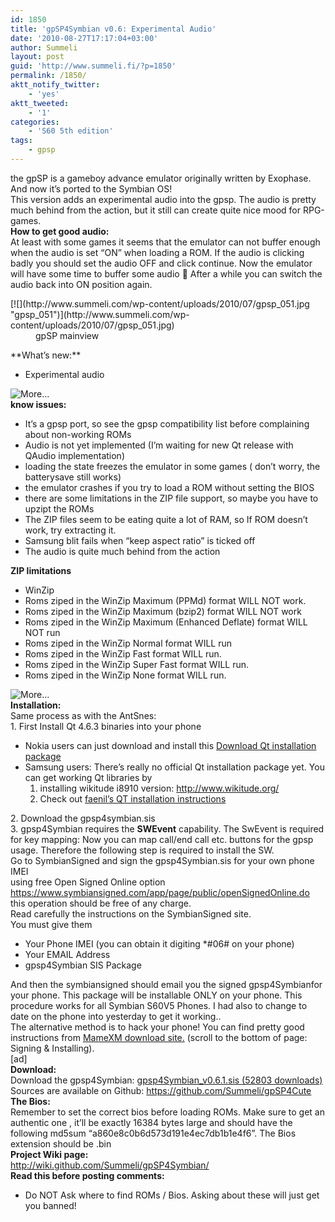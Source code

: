 ```yaml
---
id: 1850
title: 'gpSP4Symbian v0.6: Experimental Audio'
date: '2010-08-27T17:17:04+03:00'
author: Summeli
layout: post
guid: 'http://www.summeli.fi/?p=1850'
permalink: /1850/
aktt_notify_twitter:
    - 'yes'
aktt_tweeted:
    - '1'
categories:
    - 'S60 5th edition'
tags:
    - gpsp
---
```


the gpSP is a gameboy advance emulator originally written by Exophase. And now it’s ported to the Symbian OS!  
This version adds an experimental audio into the gpsp. The audio is pretty much behind from the action, but it still can create quite nice mood for RPG-games.  
**How to get good audio:**  
At least with some games it seems that the emulator can not buffer enough when the audio is set “ON” when loading a ROM. If the audio is clicking badly you should set the audio OFF and click continue. Now the emulator will have some time to buffer some audio 🙂 After a while you can switch the audio back into ON position again.

<div><dl id="attachment_1791"><dt>[![](http://www.summeli.com/wp-content/uploads/2010/07/gpsp_051.jpg "gpsp_051")](http://www.summeli.com/wp-content/uploads/2010/07/gpsp_051.jpg)</dt><dd>gpSP mainview</dd></dl></div>  
**What’s new:**

- Experimental audio

![](http://www.summeli.com/wp-includes/js/tinymce/plugins/wordpress/img/trans.gif "More...")  
**know issues:**

- It’s a gpsp port, so see the gpsp compatibility list before complaining about non-working ROMs
- Audio is not yet implemented (I’m waiting for new Qt release with QAudio implementation)
- loading the state freezes the emulator in some games ( don’t worry, the batterysave still works)
- the emulator crashes if you try to load a ROM without setting the BIOS
- there are some limitations in the ZIP file support, so maybe you have to upzipt the ROMs
- The ZIP files seem to be eating quite a lot of RAM, so If ROM doesn’t work, try extracting it.
- Samsung blit fails when “keep aspect ratio” is ticked off
- The audio is quite much behind from the action

**ZIP limitations**

- WinZip
- Roms ziped in the WinZip Maximum (PPMd) format WILL NOT work.
- Roms ziped in the WinZip Maximum (bzip2) format WILL NOT work
- Roms ziped in the WinZip Maximum (Enhanced Deflate) format WILL NOT run
- Roms ziped in the WinZip Normal format WILL run
- Roms ziped in the WinZip Fast format WILL run.
- Roms ziped in the WinZip Super Fast format WILL run.
- Roms ziped in the WinZip None format WILL run.

![](http://www.summeli.com/wp-includes/js/tinymce/plugins/wordpress/img/trans.gif "More...")  
**Installation:**  
Same process as with the AntSnes:  
1\. First Install Qt 4.6.3 binaries into your phone

- Nokia users can just download and install this [Download Qt installation package](ftp://ftp.qt.nokia.com/pub/qt/symbian/4.6.3/qt_installer.sis)
- Samsung users: There’s really no official Qt installation package yet. You can get working Qt libraries by 
    1. installing wikitude i8910 version: <http://www.wikitude.org/>
    2. Check out [faenil’s QT installation instructions](http://i8910tuning.com/2010/07/22/welcome-to-i8910-qt/)

[ ](ftp://ftp.qt.nokia.com/pub/qt/symbian/4.6.3/qt_installer.sis) 2. Download the gpsp4symbian.sis  
3\. gpsp4Symbian requires the **SWEvent** capability. The SwEvent is required for key mapping: Now you can map call/end call etc. buttons for the gpsp usage. Therefore the following step is required to install the SW.  
Go to SymbianSigned and sign the gpsp4Symbian.sis for your own phone IMEI  
using free Open Signed Online option <https://www.symbiansigned.com/app/page/public/openSignedOnline.do> this operation should be free of any charge.  
Read carefully the instructions on the SymbianSigned site.  
You must give them

- Your Phone IMEI (you can obtain it digiting \*#06# on your phone)
- Your EMAIL Address
- gpsp4Symbian SIS Package

And then the symbiansigned should email you the signed gpsp4Symbianfor your phone. This package will be installable ONLY on your phone. This procedure works for all Symbian S60V5 Phones. I had also to change to date on the phone into yesterday to get it working..  
The alternative method is to hack your phone! You can find pretty good instructions from [MameXM download site.](https://sites.google.com/site/mamexm/Home/download-1-03) (scroll to the bottom of page: Signing &amp; Installing).  
\[ad\]  
**Download:**  
Download the gpsp4Symbian: [ gpsp4Symbian\_v0.6.1.sis (52803 downloads) ](http://summeli.com/download/11262/ "Version 0.6.1")  
Sources are available on Github: [](http://github.com/Summeli/gpSP4Symbian)<https://github.com/Summeli/gpSP4Cute>  
**The Bios:**  
Remember to set the correct bios before loading ROMs. Make sure to get an authentic one , it’ll be exactly 16384 bytes large and should have the following md5sum “a860e8c0b6d573d191e4ec7db1b1e4f6”. The Bios extension should be .bin  
**Project Wiki page:**  
<http://wiki.github.com/Summeli/gpSP4Symbian/>  
**Read this before posting comments:**

- Do NOT Ask where to find ROMs / Bios. Asking about these will just get you banned!